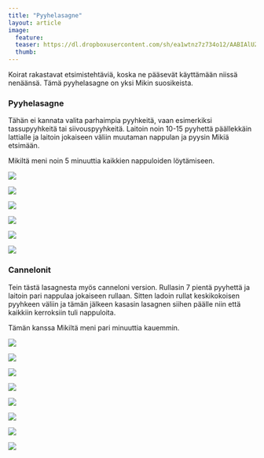 ```yaml
---
title: "Pyyhelasagne"
layout: article
image:
  feature:
  teaser: https://dl.dropboxusercontent.com/sh/ea1wtnz7z734o12/AABIAlUZSEQ9LlDtM38rf3LSa/aktivointi/pyyhelasagne/DS49199-245px.jpg
  thumb:
---
```


Koirat rakastavat etsimistehtäviä, koska ne pääsevät käyttämään niissä nenäänsä. Tämä pyyhelasagne on yksi Mikin suosikeista.

### Pyyhelasagne

Tähän ei kannata valita parhaimpia pyyhkeitä, vaan esimerkiksi tassupyyhkeitä tai siivouspyyhkeitä. Laitoin noin 10-15 pyyhettä päällekkäin lattialle ja laitoin jokaiseen väliin muutaman nappulan ja pyysin Mikiä etsimään.

Mikiltä meni noin 5 minuuttia kaikkien nappuloiden löytämiseen.

[![](https://dl.dropboxusercontent.com/sh/ea1wtnz7z734o12/AAAxNAV5lJ3vTtL2-nK6FzrHa/aktivointi/pyyhelasagne/DS49199-800px.jpg)](https://dl.dropboxusercontent.com/sh/ea1wtnz7z734o12/AABkVOhYZkGcjuF60_Oq7miJa/aktivointi/pyyhelasagne/DS49199.jpg)

[![](https://dl.dropboxusercontent.com/sh/ea1wtnz7z734o12/AACatIXFz-nAi73S2IVqSW-oa/aktivointi/pyyhelasagne/DS49212-800px.jpg)](https://dl.dropboxusercontent.com/sh/ea1wtnz7z734o12/AABu5XMb_v4nOpSv5H_tcnhna/aktivointi/pyyhelasagne/DS49212.jpg)

[![](https://dl.dropboxusercontent.com/sh/ea1wtnz7z734o12/AAAldqN5Puyto_dXa2jryibAa/aktivointi/pyyhelasagne/DS49245-800px.jpg)](https://dl.dropboxusercontent.com/sh/ea1wtnz7z734o12/AAACCwPs3aEh3-C2F9EdBEEga/aktivointi/pyyhelasagne/DS49245.jpg)

[![](https://dl.dropboxusercontent.com/sh/ea1wtnz7z734o12/AAAUYbr3_IC0-BAQxNt0FKF_a/aktivointi/pyyhelasagne/DS49281-800px.jpg)](https://dl.dropboxusercontent.com/sh/ea1wtnz7z734o12/AAAWU8NgfN8RndlaCQ-qvSlUa/aktivointi/pyyhelasagne/DS49281.jpg)

[![](https://dl.dropboxusercontent.com/sh/ea1wtnz7z734o12/AACa3U1eg5koWzHXLEbsuTDya/aktivointi/pyyhelasagne/DS49289-800px.jpg)](https://dl.dropboxusercontent.com/sh/ea1wtnz7z734o12/AADT_m5cEJAys6cgf5uxBF7Ya/aktivointi/pyyhelasagne/DS49289.jpg)

[![](https://dl.dropboxusercontent.com/sh/ea1wtnz7z734o12/AABL6KgTN_cq--eyQX1vY0C3a/aktivointi/pyyhelasagne/DS49290-800px.jpg)](https://dl.dropboxusercontent.com/sh/ea1wtnz7z734o12/AAC0c74dszOdlU0XCsoW8qmXa/aktivointi/pyyhelasagne/DS49290.jpg)

### Cannelonit

Tein tästä lasagnesta myös canneloni version. Rullasin 7 pientä pyyhettä ja laitoin pari nappulaa jokaiseen rullaan. Sitten ladoin rullat keskikokoisen pyyhkeen väliin ja tämän jälkeen kasasin lasagnen siihen päälle niin että kaikkiin kerroksiin tuli nappuloita.

Tämän kanssa Mikiltä meni pari minuuttia kauemmin.

[![](https://dl.dropboxusercontent.com/sh/ea1wtnz7z734o12/AAAJPIwpSMBeN4in6J33HfZJa/aktivointi/pyyhelasagne/Kollaasi_canneloni-800px.jpg)](https://dl.dropboxusercontent.com/sh/ea1wtnz7z734o12/AADcqiN0gszhCkM4iZM3mopLa/aktivointi/pyyhelasagne/Kollaasi_canneloni.jpg)

[![](https://dl.dropboxusercontent.com/sh/ea1wtnz7z734o12/AAAZFB8fUtultf4_zQnszOd3a/aktivointi/pyyhelasagne/DS49310-800px.jpg)](https://dl.dropboxusercontent.com/sh/ea1wtnz7z734o12/AADZBM7yFAQuaYbmjwI_asF6a/aktivointi/pyyhelasagne/DS49310.jpg)

[![](https://dl.dropboxusercontent.com/sh/ea1wtnz7z734o12/AAAbWbdVgzH6pqk_QVPmvUMha/aktivointi/pyyhelasagne/DS49339-800px.jpg)](https://dl.dropboxusercontent.com/sh/ea1wtnz7z734o12/AAB66C-FMW-bG9hJno1PcQ8-a/aktivointi/pyyhelasagne/DS49339.jpg)

[![](https://dl.dropboxusercontent.com/sh/ea1wtnz7z734o12/AADINtcay45Qy1O5IDresYdXa/aktivointi/pyyhelasagne/DS49327-800px.jpg)](https://dl.dropboxusercontent.com/sh/ea1wtnz7z734o12/AACwXHLXI5czSwEHsSkQ5a1ua/aktivointi/pyyhelasagne/DS49327.jpg)

[![](https://dl.dropboxusercontent.com/sh/ea1wtnz7z734o12/AACJSV0wfuZP-uZaiosLouEla/aktivointi/pyyhelasagne/DS49355-800px.jpg)](https://dl.dropboxusercontent.com/sh/ea1wtnz7z734o12/AACy_5YG4-frG813beMkhjBwa/aktivointi/pyyhelasagne/DS49355.jpg)

[![](https://dl.dropboxusercontent.com/sh/ea1wtnz7z734o12/AABpj6_6nLxjZys2L1iEPnVPa/aktivointi/pyyhelasagne/DS49373-800px.jpg)](https://dl.dropboxusercontent.com/sh/ea1wtnz7z734o12/AABP36dUKbNHyEBGbsdgA8aEa/aktivointi/pyyhelasagne/DS49373.jpg)

[![](https://dl.dropboxusercontent.com/sh/ea1wtnz7z734o12/AAAaz6M7cUnj3au50xNGyzT2a/aktivointi/pyyhelasagne/DS49457-800px.jpg)](https://dl.dropboxusercontent.com/sh/ea1wtnz7z734o12/AABgSp0zoHtIwnpHBFYMX3T_a/aktivointi/pyyhelasagne/DS49457.jpg)

[![](https://dl.dropboxusercontent.com/sh/ea1wtnz7z734o12/AAA7GtN73WLRXhk5OcsSfgwga/aktivointi/pyyhelasagne/DS49459-800px.jpg)](https://dl.dropboxusercontent.com/sh/ea1wtnz7z734o12/AABuNjsDIql9SkjICm0CV1t3a/aktivointi/pyyhelasagne/DS49459.jpg)
